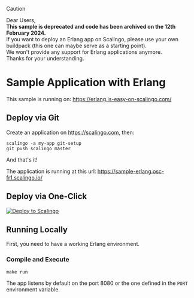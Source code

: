 > [!CAUTION]
> Dear Users,\
> **This sample is deprecated and code has been archived on the 12th February 2024.**\
> If you want to deploy an Erlang app on Scalingo, please use your own buildpack (this one can maybe serve as a starting point).\
> We won't provide any support for Erlang applications anymore.\
> Thanks for your understanding.

# Sample Application with Erlang

This sample is running on: https://erlang.is-easy-on-scalingo.com/

## Deploy via Git

Create an application on https://scalingo.com, then:

```shell
scalingo -a my-app git-setup
git push scalingo master
```

And that's it!

The application is running at this url: https://sample-erlang.osc-fr1.scalingo.io/

## Deploy via One-Click

[![Deploy to Scalingo](https://cdn.scalingo.com/deploy/button.svg)](https://my.scalingo.com/deploy)

## Running Locally

First, you need to have a working Erlang environment.

### Compile and Execute

```shell
make run
```

The app listens by default on the port 8080 or the one defined in the `PORT`
environment variable.
